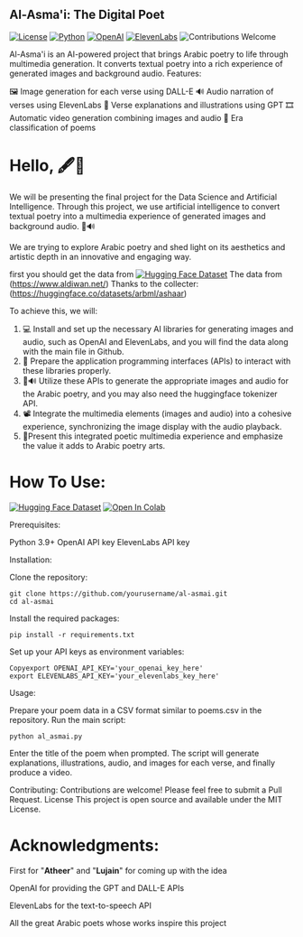 ## Al-Asma'i: The Digital Poet

[![License](https://img.shields.io/badge/license-GPL%202.0-green)](https://opensource.org/licenses/GPL-2.0)
[![Python](https://img.shields.io/badge/python-3.9%2B-blue)](https://www.python.org/)
[![OpenAI](https://img.shields.io/badge/OpenAI-API-lightgrey)](https://www.openai.com/api/)
[![ElevenLabs](https://img.shields.io/badge/ElevenLabs-API-orange)](https://elevenlabs.io/)
![Contributions Welcome](https://img.shields.io/badge/contributions-welcome-brightgreen.svg?style=flat)

Al-Asma'i is an AI-powered project that brings Arabic poetry to life through multimedia generation. It converts textual poetry into a rich experience of generated images and background audio.
Features:

🖼️ Image generation for each verse using DALL-E
🔊 Audio narration of verses using ElevenLabs
📝 Verse explanations and illustrations using GPT
🎞️ Automatic video generation combining images and audio
🏰 Era classification of poems

# Hello, 🖋📜


We will be presenting the final project for the Data Science and Artificial Intelligence. Through this project, we use artificial intelligence to convert textual poetry into a multimedia experience of generated images and background audio. 🎨🔊

We are trying to explore Arabic poetry and shed light on its aesthetics and artistic depth in an innovative and engaging way.

first you should get the data from [![Hugging Face Dataset](https://img.shields.io/badge/🤗%20Hugging%20Face-Dataset-blue)](https://huggingface.co/datasets/alwalid54321/Arabic_Poems)
 The data from (https://www.aldiwan.net/) Thanks to the collecter: (https://huggingface.co/datasets/arbml/ashaar)


To achieve this, we will:

1. 💻 Install and set up the necessary AI libraries for generating images and audio, such as OpenAI and ElevenLabs, and you will find the data along with the main  file in Github.
2. 🔌 Prepare the application programming interfaces (APIs) to interact with these libraries properly.
3. 🎨🔊 Utilize these APIs to generate the appropriate images and audio for the Arabic poetry, and you may also need the huggingface tokenizer API.
4. 📽️ Integrate the multimedia elements (images and audio) into a cohesive experience, synchronizing the image display with the audio playback.
5. 🎉Present this integrated poetic multimedia experience and emphasize the value it adds to Arabic poetry arts.

# How To Use:

[![Hugging Face Dataset](https://img.shields.io/badge/🤗%20Hugging%20Face-Dataset-blue)](https://huggingface.co/datasets/alwalid54321/Arabic_Poems)
[![Open In Colab](https://colab.research.google.com/assets/colab-badge.svg)](https://colab.research.google.com/github/alwalid54321/Arabic_Poems/blob/main/Al_Asma'i.ipynb)

Prerequisites:

Python 3.9+
OpenAI API key
ElevenLabs API key

Installation:

Clone the repository:
```
git clone https://github.com/yourusername/al-asmai.git
cd al-asmai
```

Install the required packages:
```
pip install -r requirements.txt
```

Set up your API keys as environment variables:
```
Copyexport OPENAI_API_KEY='your_openai_key_here'
export ELEVENLABS_API_KEY='your_elevenlabs_key_here'
```

Usage:

Prepare your poem data in a CSV format similar to poems.csv in the repository.
Run the main script:
```
python al_asmai.py
```
Enter the title of the poem when prompted.
The script will generate explanations, illustrations, audio, and images for each verse, and finally produce a video.

Contributing:
Contributions are welcome! Please feel free to submit a Pull Request.
License
This project is open source and available under the MIT License.
# Acknowledgments:
First for "**Atheer**" and "**Lujain**" for coming up with the idea

OpenAI for providing the GPT and DALL-E APIs

ElevenLabs for the text-to-speech API

All the great Arabic poets whose works inspire this project

